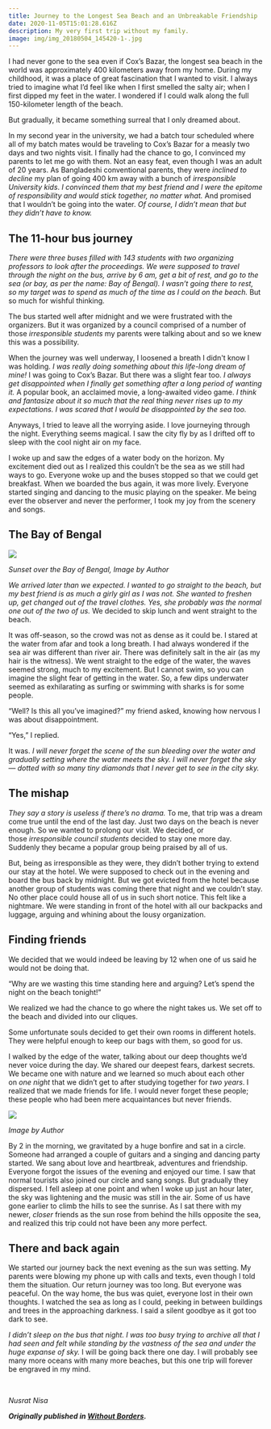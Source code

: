 ```yaml
---
title: Journey to the Longest Sea Beach and an Unbreakable Friendship
date: 2020-11-05T15:01:28.616Z
description: My very first trip without my family.
image: img/img_20180504_145420-1-.jpg
---
```

<!--StartFragment-->

I had never gone to the sea even if Cox’s Bazar, the longest sea beach in the world was approximately 400 kilometers away from my home. During my childhood, it was a place of great fascination that I wanted to visit. I always tried to imagine what I’d feel like when I first smelled the salty air; when I first dipped my feet in the water. I wondered if I could walk along the full 150-kilometer length of the beach.

But gradually, it became something surreal that I only dreamed about.

In my second year in the university, we had a batch tour scheduled where all of my batch mates would be traveling to Cox’s Bazar for a measly two days and two nights visit. I finally had the chance to go, I convinced my parents to let me go with them. Not an easy feat, even though I was an adult of 20 years. As Bangladeshi conventional parents, they were *inclined to decline* my plan of going 400 km away with a bunch of *irresponsible University kids*. *I convinced them that my best friend and I were the epitome of responsibility and would stick together, no matter what.* And promised that I wouldn’t be going into the water. *Of course, I didn’t mean that but they didn’t have to know.*

## The 11-hour bus journey

*There were three buses filled with 143 students with two organizing professors to look after the proceedings. We were supposed to travel through the night on the bus, arrive by 6 am, get a bit of rest, and go to the sea (or bay, as per the name: Bay of Bengal). I wasn’t going there to rest, so my target was to spend as much of the time as I could on the beach.* But so much for wishful thinking.

The bus started well after midnight and we were frustrated with the organizers. But it was organized by a council comprised of a number of those *irresponsible students* my parents were talking about and so we knew this was a possibility.

When the journey was well underway, I loosened a breath I didn't know I was holding. *I was really doing something about this life-long dream of mine!* I was going to Cox’s Bazar. But there was a slight fear too. *I always get disappointed when I finally get something after a long period of wanting it.* A popular book, an acclaimed movie, a long-awaited video game. *I think and fantasize about it so much that the real thing never rises up to my expectations. I was scared that I would be disappointed by the sea too.*

Anyways, I tried to leave all the worrying aside. I love journeying through the night. Everything seems magical. I saw the city fly by as I drifted off to sleep with the cool night air on my face.

I woke up and saw the edges of a water body on the horizon. My excitement died out as I realized this couldn’t be the sea as we still had ways to go. Everyone woke up and the buses stopped so that we could get breakfast. When we boarded the bus again, it was more lively. Everyone started singing and dancing to the music playing on the speaker. Me being ever the observer and never the performer, I took my joy from the scenery and songs.

## The Bay of Bengal

![](img/img_20180503_174611.jpg)

*Sunset over the Bay of Bengal, Image by Author*

*We arrived later than we expected. I wanted to go straight to the beach, but my best friend is as much a girly girl as I was not. She wanted to freshen up, get changed out of the travel clothes. Yes, she probably was the normal one out of the two of us.* We decided to skip lunch and went straight to the beach.

It was off-season, so the crowd was not as dense as it could be. I stared at the water from afar and took a long breath. I had always wondered if the sea air was different than river air. There was definitely salt in the air (as my hair is the witness). We went straight to the edge of the water, the waves seemed strong, much to my excitement. But I cannot swim, so you can imagine the slight fear of getting in the water. So, a few dips underwater seemed as exhilarating as surfing or swimming with sharks is for some people.

“Well? Is this all you’ve imagined?” my friend asked, knowing how nervous I was about disappointment.

“Yes,” I replied.

It was. *I will never forget the scene of the sun bleeding over the water and gradually setting where the water meets the sky. I will never forget the sky — dotted with so many tiny diamonds that I never get to see in the city sky.*

## The mishap

*They say a story is useless if there’s no drama.* To me, that trip was a dream come true until the end of the last day. Just two days on the beach is never enough. So we wanted to prolong our visit. We decided, or those *irresponsible council students* decided to stay one more day. Suddenly they became a popular group being praised by all of us.

But, being as irresponsible as they were, they didn’t bother trying to extend our stay at the hotel. We were supposed to check out in the evening and board the bus back by midnight. But we got evicted from the hotel because another group of students was coming there that night and we couldn’t stay. No other place could house all of us in such short notice. This felt like a nightmare. We were standing in front of the hotel with all our backpacks and luggage, arguing and whining about the lousy organization.

## Finding friends

We decided that we would indeed be leaving by 12 when one of us said he would not be doing that.

“Why are we wasting this time standing here and arguing? Let’s spend the night on the beach tonight!”

We realized we had the chance to go where the night takes us. We set off to the beach and divided into our cliques.

Some unfortunate souls decided to get their own rooms in different hotels. They were helpful enough to keep our bags with them, so good for us.

I walked by the edge of the water, talking about our deep thoughts we’d never voice during the day. We shared our deepest fears, darkest secrets. We became one with nature and we learned so much about each other on *one night* that we didn’t get to after studying together for *two years*. I realized that we made friends for life. I would never forget these people; these people who had been mere acquaintances but never friends.

![](img/img_20191229_171051.jpg)

*Image by Author*

By 2 in the morning, we gravitated by a huge bonfire and sat in a circle. Someone had arranged a couple of guitars and a singing and dancing party started. We sang about love and heartbreak, adventures and friendship. Everyone forgot the issues of the evening and enjoyed our time. I saw that normal tourists also joined our circle and sang songs. But gradually they dispersed. I fell asleep at one point and when I woke up just an hour later, the sky was lightening and the music was still in the air. Some of us have gone earlier to climb the hills to see the sunrise. As I sat there with my newer, *closer* friends as the sun rose from behind the hills opposite the sea, and realized this trip could not have been any more perfect.

## There and back again

We started our journey back the next evening as the sun was setting. My parents were blowing my phone up with calls and texts, even though I told them the situation. Our return journey was too long. But everyone was peaceful. On the way home, the bus was quiet, everyone lost in their own thoughts. I watched the sea as long as I could, peeking in between buildings and trees in the approaching darkness. I said a silent goodbye as it got too dark to see.

*I didn’t sleep on the bus that night. I was too busy trying to archive all that I had seen and felt while standing by the vastness of the sea and under the huge expanse of sky.* I will be going back there one day. I will probably see many more oceans with many more beaches, but this one trip will forever be engraved in my mind.

<br>

*Nusrat Nisa*

***Originally published in [Without Borders](https://medium.com/without-borders/journey-to-the-longest-sea-beach-and-an-unbreakable-friendship-f69646928cd5?source=friends_link&sk=6b8ad693e315e4f06c192f2e31589548).***

<!--EndFragment-->